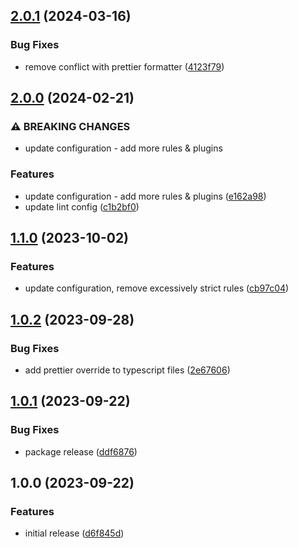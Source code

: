 ## [2.0.1](https://github.com/abelflopes/eslint-config-tsr-pro/compare/v2.0.0...v2.0.1) (2024-03-16)


### Bug Fixes

* remove conflict with prettier formatter ([4123f79](https://github.com/abelflopes/eslint-config-tsr-pro/commit/4123f79b093e03c621668e3f4ba6077f63a430f5))

## [2.0.0](https://github.com/abelflopes/eslint-config-tsr-pro/compare/v1.1.0...v2.0.0) (2024-02-21)


### ⚠ BREAKING CHANGES

* update configuration - add more rules & plugins

### Features

* update configuration - add more rules & plugins ([e162a98](https://github.com/abelflopes/eslint-config-tsr-pro/commit/e162a98a06de76bf6737ef3181f024fa1300aeec))
* update lint config ([c1b2bf0](https://github.com/abelflopes/eslint-config-tsr-pro/commit/c1b2bf0e542f21a1718fe549db125949a3dc0f01))

## [1.1.0](https://github.com/abelflopes/eslint-config-tsr-pro/compare/v1.0.2...v1.1.0) (2023-10-02)


### Features

* update configuration, remove excessively strict rules ([cb97c04](https://github.com/abelflopes/eslint-config-tsr-pro/commit/cb97c04822c54db7b5217198d553ad9c91776ed6))

## [1.0.2](https://github.com/abelflopes/eslint-config-tsr-pro/compare/v1.0.1...v1.0.2) (2023-09-28)


### Bug Fixes

* add prettier override to typescript files ([2e67606](https://github.com/abelflopes/eslint-config-tsr-pro/commit/2e67606be16879a0be029f5c1d0b56eaa7b1b9f9))

## [1.0.1](https://github.com/abelflopes/eslint-config-tsr-pro/compare/v1.0.0...v1.0.1) (2023-09-22)


### Bug Fixes

* package release ([ddf6876](https://github.com/abelflopes/eslint-config-tsr-pro/commit/ddf6876246228bbf9571e703f9c3da2d1a5c4c88))

## 1.0.0 (2023-09-22)


### Features

* initial release ([d6f845d](https://github.com/abelflopes/eslint-config-tsr-pro/commit/d6f845d259d5958090c9697bcd7e54296bcac726))
